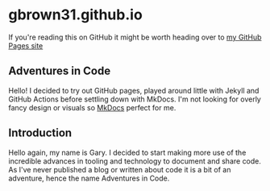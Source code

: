 # gbrown31.github.io

If you're reading this on GitHub it might be worth heading over to [my GitHub Pages site](https://gbrown31.github.io/)

## Adventures in Code

Hello! I decided to try out GitHub pages, played around little with Jekyll and GitHub Actions before settling down with MkDocs. I'm not looking for overly fancy design or visuals so [MkDocs](https://www.mkdocs.org/) perfect for me.

## Introduction

Hello again, my name is Gary. I decided to start making more use of the incredible advances in tooling and technology to document and share code. As I've never published a blog or written about code it is a bit of an adventure, hence the name Adventures in Code.

